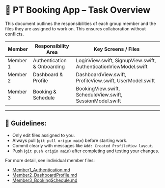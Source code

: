 # 🧾 PT Booking App – Task Overview

This document outlines the responsibilities of each group member and the files they are assigned to work on. This ensures collaboration without conflicts.

| Member | Responsibility Area       | Key Screens / Files                     |
|--------|----------------------------|-----------------------------------------|
| Member 1 | Authentication & Onboarding | LoginView.swift, SignupView.swift, AuthenticationViewModel.swift |
| Member 2 | Dashboard & Profile        | DashboardView.swift, ProfileView.swift, UserModel.swift          |
| Member 3 | Booking & Schedule         | BookingView.swift, ScheduleView.swift, SessionModel.swift        |

---

## 📌 Guidelines:
- Only edit files assigned to you.
- Always pull (`git pull origin main`) before starting work.
- Commit clearly with messages like `Add: Created ProfileView layout`.
- Push (`git push origin main`) after completing and testing your changes.

For more detail, see individual member files:
- [Member1_Authentication.md](Member1_Authentication.md)
- [Member2_DashboardProfile.md](Member2_DashboardProfile.md)
- [Member3_BookingSchedule.md](Member3_BookingSchedule.md)
